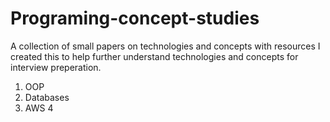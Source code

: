 # Programing-concept-studies
A collection of small papers on technologies and concepts with resources I created this to help further understand technologies and concepts for interview preperation.

1. OOP
2. Databases
3. AWS
4
